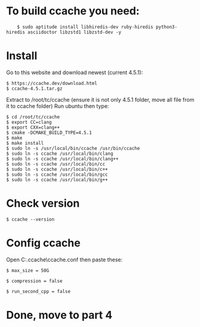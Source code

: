 # To build ccache you need:
    	$ sudo aptitude install libhiredis-dev ruby-hiredis python3-hiredis asciidoctor libzstd1 libzstd-dev -y
      
# Install
  
  Go to this website and download newest (current 4.5.1):
    
    $ https://ccache.dev/download.html
    $ ccache-4.5.1.tar.gz

  Extract to /root/tc/ccache (ensure it is not only 4.5.1 folder, move all file from it to ccache folder)
  Run ubuntu then type:
  
  	$ cd /root/tc/ccache
	$ export CC=clang
	$ export CXX=clang++
	$ cmake -DCMAKE_BUILD_TYPE=4.5.1
	$ make
	$ make install
	$ sudo ln -s /usr/local/bin/ccache /usr/bin/ccache
	$ sudo ln -s ccache /usr/local/bin/clang
	$ sudo ln -s ccache /usr/local/bin/clang++
	$ sudo ln -s ccache /usr/local/bin/cc
	$ sudo ln -s ccache /usr/local/bin/c++
	$ sudo ln -s ccache /usr/local/bin/gcc
	$ sudo ln -s ccache /usr/local/bin/g++

# Check version

	$ ccache --version
	
# Config ccache 


Open C:\.ccache\ccache.conf then paste these:


	$ max_size = 50G

	$ compression = false

	$ run_second_cpp = false



# Done, move to part 4

